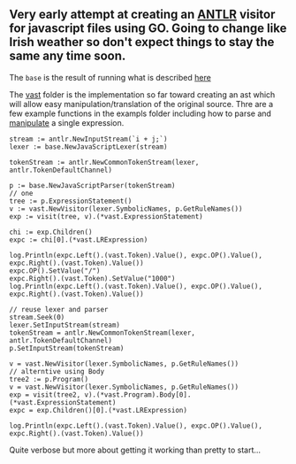 ## Very early attempt at creating an [ANTLR](https://www.antlr.org/) visitor for javascript files using GO. Going to change like Irish weather so don't expect things to stay the same any time soon. 


The `base` is the result of running what is described [here](https://github.com/padraicbc/gojsp/tree/master/runantlr#readme)

The [vast](https://github.com/padraicbc/gojsp/tree/master/vast) folder is the implementation so far toward creating an ast which will allow easy manipulation/translation of the original source.
Thre are a few example functions in the exampls folder including how to parse and [manipulate](https://github.com/padraicbc/gojsp/blob/master/examples/singleexpress.go) a single expression. 


    stream := antlr.NewInputStream(`i + j;`)
    lexer := base.NewJavaScriptLexer(stream)

	tokenStream := antlr.NewCommonTokenStream(lexer, antlr.TokenDefaultChannel)

	p := base.NewJavaScriptParser(tokenStream)
	// one
	tree := p.ExpressionStatement()
	v := vast.NewVisitor(lexer.SymbolicNames, p.GetRuleNames())
	exp := visit(tree, v).(*vast.ExpressionStatement)

	chi := exp.Children()
	expc := chi[0].(*vast.LRExpression)

	log.Println(expc.Left().(vast.Token).Value(), expc.OP().Value(), expc.Right().(vast.Token).Value())
	expc.OP().SetValue("/")
	expc.Right().(vast.Token).SetValue("1000")
	log.Println(expc.Left().(vast.Token).Value(), expc.OP().Value(), expc.Right().(vast.Token).Value())

	// reuse lexer and parser
	stream.Seek(0)
	lexer.SetInputStream(stream)
	tokenStream = antlr.NewCommonTokenStream(lexer, antlr.TokenDefaultChannel)
	p.SetInputStream(tokenStream)

	v = vast.NewVisitor(lexer.SymbolicNames, p.GetRuleNames())
	// alterntive using Body
	tree2 := p.Program()
	v = vast.NewVisitor(lexer.SymbolicNames, p.GetRuleNames())
	exp = visit(tree2, v).(*vast.Program).Body[0].(*vast.ExpressionStatement)
	expc = exp.Children()[0].(*vast.LRExpression)

	log.Println(expc.Left().(vast.Token).Value(), expc.OP().Value(), expc.Right().(vast.Token).Value())

Quite verbose but more about getting it working than pretty to start...

